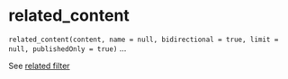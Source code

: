 # related_content

`related_content(content, name = null, bidirectional = true, limit = null, publishedOnly = true)`
...

See [related filter](https://docs.bolt.cm/5.0/twig-components/functions#related-name-null-contenttype-null-bidirectional-true-publishedonly-true)
